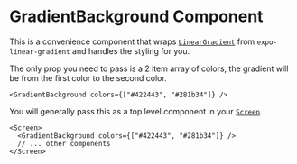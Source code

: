 # GradientBackground Component

This is a convenience component that wraps [`LinearGradient`]((https://docs.expo.dev/versions/latest/sdk/linear-gradient/)) from `expo-linear-gradient` and handles the styling for you.

The only prop you need to pass is a 2 item array of colors, the gradient will be from the first color to the second color.

```tsx
<GradientBackground colors={["#422443", "#281b34"]} />
```

You will generally pass this as a top level component in your [`Screen`](./Components-Screen.md).

```tsx
<Screen>
  <GradientBackground colors={["#422443", "#281b34"]} />
  // ... other components
</Screen>
```